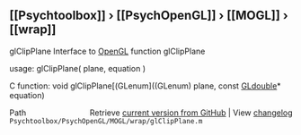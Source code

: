 ## [[Psychtoolbox]] &#8250; [[PsychOpenGL]] &#8250; [[MOGL]] &#8250; [[wrap]]

glClipPlane  Interface to [OpenGL](OpenGL) function glClipPlane  
  
usage:  glClipPlane( plane, equation )  
  
C function:  void glClipPlane[(GLenum]((GLenum) plane, const [GLdouble](GLdouble)\* equation)  




<div class="code_header" style="text-align:right;">
  <span style="float:left;">Path&nbsp;&nbsp;</span> <span class="counter">Retrieve <a href=
  "https://raw.github.com/Psychtoolbox-3/Psychtoolbox-3/beta/Psychtoolbox/PsychOpenGL/MOGL/wrap/glClipPlane.m">current version from GitHub</a> | View <a href=
  "https://github.com/Psychtoolbox-3/Psychtoolbox-3/commits/beta/Psychtoolbox/PsychOpenGL/MOGL/wrap/glClipPlane.m">changelog</a></span>
</div>
<div class="code">
  <code>Psychtoolbox/PsychOpenGL/MOGL/wrap/glClipPlane.m</code>
</div>

